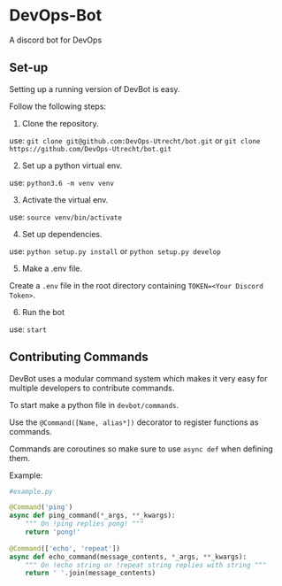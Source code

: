 # DevOps-Bot
A discord bot for DevOps

## Set-up
Setting up a running version of DevBot is easy.

Follow the following steps:
1. Clone the repository. 

use: `git clone git@github.com:DevOps-Utrecht/bot.git` 
    or `git clone https://github.com/DevOps-Utrecht/bot.git`
    
    
2. Set up a python virtual env.

use: `python3.6 -m venv venv`


3. Activate the virtual env.

use: `source venv/bin/activate`


4. Set up dependencies.

use: `python setup.py install` or `python setup.py develop`


5. Make a .env file.

Create a `.env` file in the root directory containing `TOKEN=<Your Discord Token>`.


6. Run the bot
 
use: `start`

## Contributing Commands
DevBot uses a modular command system which makes it very easy for multiple 
developers to contribute commands.

To start make a python file in `devbot/commands`.

Use the `@Command([Name, alias*])` decorator to register functions as commands.

Commands are coroutines so make sure to use `async def` when defining them.

Example:

```python
#example.py

@Command('ping')
async def ping_command(*_args, **_kwargs):
    """ On !ping replies pong! """
    return 'pong!'
    
@Command(['echo', 'repeat'])
async def echo_command(message_contents, *_args, **_kwargs):
    """ On !echo string or !repeat string replies with string """
    return ' '.join(message_contents)
```